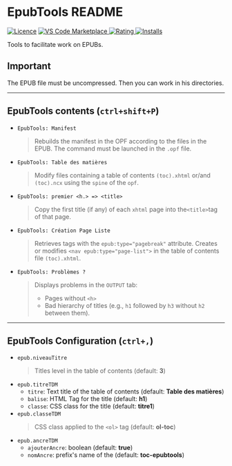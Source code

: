 # EpubTools README

[![Licence](https://img.shields.io/github/license/civodulab/epubtools.svg)](https://github.com/civodulab/epubtools)
[![VS Code Marketplace](https://vsmarketplacebadge.apphb.com/version-short/civodulab.epubtools.svg) ![Rating](https://vsmarketplacebadge.apphb.com/rating-short/civodulab.epubtools.svg) ![Installs](https://vsmarketplacebadge.apphb.com/installs/civodulab.epubtools.svg)](https://marketplace.visualstudio.com/items?itemName=civodulab.epubtools)

Tools to facilitate work on EPUBs.

## Important

The EPUB file must be uncompressed. Then you can work in his directories.

----------

## EpubTools contents (`ctrl+shift+P`)

- `EpubTools: Manifest`
  > Rebuilds the manifest in the OPF according to the files in the EPUB. The command must be launched in the `.opf` file.
- `EpubTools: Table des matières`
  > Modify files containing a table of contents `(toc).xhtml` or/and `(toc).ncx` using the `spine` of the `opf`.
- `EpubTools: premier <h.> => <title>`
  > Copy the first title (if any) of each `xhtml` page into the`<title>`tag of that page.
- `EpubTools: Création Page Liste`
  >  Retrieves tags with the `epub:type="pagebreak"` attribute. Creates or modifies `<nav epub:type="page-list">` in the table of contents file `(toc).xhtml`.
- `EpubTools: Problèmes ?`
  >  Displays problems in the `OUTPUT` tab:
  >- Pages without `<h>`
  >- Bad hierarchy of titles  (e.g., `h1` followed by `h3` without `h2` between them).

----------

## EpubTools Configuration (`ctrl+,`)

- `epub.niveauTitre`
    > Titles level in the table of contents (default: **3**)
- `epub.titreTDM`
  - `titre`: Text title of the table of contents (default: **Table des matières**)
  - `balise`: HTML Tag for the title (default: **h1**)
  - `classe`: CSS class for the title (default: **titre1**)
- `epub.classeTDM`
  > CSS class applied to the `<ol>` tag (default: **ol-toc**)
- `epub.ancreTDM`
  - `ajouterAncre`: boolean  (default: **true**)
  - `nomAncre`: prefix's name of the (default: **toc-epubtools**)
